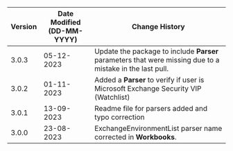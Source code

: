 | **Version** | **Date Modified (DD-MM-YYYY)** | **Change History**                          |
|-------------|--------------------------------|---------------------------------------------|
| 3.0.3       | 05-12-2023                     | Update the package to include **Parser** parameters that were missing due to a mistake in the last pull.          |
| 3.0.2       | 01-11-2023                     | Added a **Parser** to verify if user is Microsoft Exchange Security VIP (Watchlist)          |
| 3.0.1       | 13-09-2023                     | Readme file for parsers added and typo correction                      |
| 3.0.0       | 23-08-2023                     | ExchangeEnvironmentList parser name  corrected in **Workbooks**.  |
